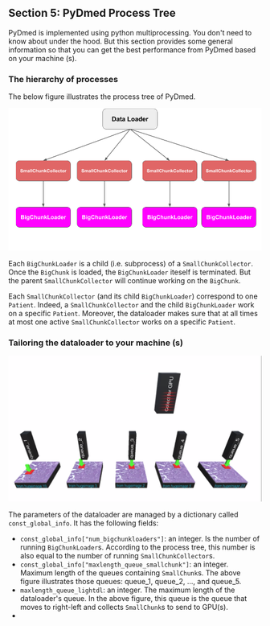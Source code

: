 ## Section 5: PyDmed Process Tree
PyDmed is implemented using python multiprocessing.
You don't need to know about under the hood.
But this section provides some general information so that you can get the best performance from PyDmed
based on your machine (s).

### The hierarchy of processes
The below figure illustrates the process tree of PyDmed.

![PyDmed process tree](pydmed_process_tree_v2.png)

Each `BigChunkLoader` is a child (i.e. subprocess) of a `SmallChunkCollector`.
Once the `BigChunk` is loaded, the `BigChunkLoader` iteself is terminated. But the parent `SmallChunkCollector`
will continue working on the `BigChunk`.

Each `SmallChunkCollector` (and its child `BigChunkLoader`) correspond to one `Patient`.
Indeed, a `SmallChunkCollector` and the child `BigChunkLoader` work on a specific `Patient`.
Moreover, the dataloader makes sure that at all times at most one active `SmallChunkCollector` works on a specific `Patient`.

### Tailoring the dataloader to your machine (s)

![sample output 1](scshot_dataloader.png)

The parameters of the dataloader are managed by a dictionary called `const_global_info`.
It has the following fields:
- `const_global_info["num_bigchunkloaders"]`: an integer. Is the number of running `BigChunkLoader`s.
        According to the process tree, this number is also equal to the number of running `SmallChunkCollector`s.
- `const_global_info["maxlength_queue_smallchunk"]`: an integer. Maximum length of the queues containing `SmallChunk`s.
                            The above figure illustrates those queues: queue_1, queue_2, ..., and queue_5.
- `maxlength_queue_lightdl`: an integer. The maximum length of the dataloader's queue. In the above figure,
                             this queue is the queue that moves to right-left and collects `SmallChunk`s to send to GPU(s).
- 




